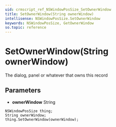 ```yaml
---
uid: crmscript_ref_NSWindowPosSize_SetOwnerWindow
title: SetOwnerWindow(String ownerWindow)
intellisense: NSWindowPosSize.SetOwnerWindow
keywords: NSWindowPosSize, GetOwnerWindow
so.topic: reference
---
```


# SetOwnerWindow(String ownerWindow)

The dialog, panel or whatever that owns this record

## Parameters

* **ownerWindow** String

```crmscript
NSWindowPosSize thing;
String ownerWindow;
thing.SetOwnerWindow(ownerWindow);
```

